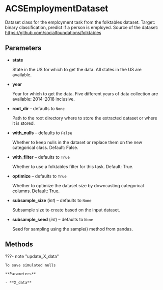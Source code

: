 # ACSEmploymentDataset

Dataset class for the employment task from the folktables dataset. Target: binary classification, predict if a person is employed. Source of the dataset: https://github.com/socialfoundations/folktables



## Parameters

- **state**

    State in the US for which to get the data. All states in the US are available.

- **year**

    Year for which to get the data. Five different years of data collection are available: 2014–2018 inclusive.

- **root_dir** – defaults to `None`

    Path to the root directory where to store the extracted dataset or where it is stored.

- **with_nulls** – defaults to `False`

    Whether to keep nulls in the dataset or replace them on the new categorical class. Default: False.

- **with_filter** – defaults to `True`

    Whether to use a folktables filter for this task. Default: True.

- **optimize** – defaults to `True`

    Whether to optimize the dataset size by downcasting categorical columns. Default: True.

- **subsample_size** (*int*) – defaults to `None`

    Subsample size to create based on the input dataset.

- **subsample_seed** (*int*) – defaults to `None`

    Seed for sampling using the sample() method from pandas.




## Methods

???- note "update_X_data"

    To save simulated nulls

    **Parameters**

    - **X_data**    
    
